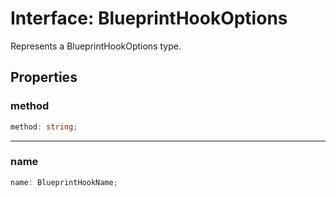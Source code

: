 # Interface: BlueprintHookOptions

Represents a BlueprintHookOptions type.

## Properties

### method

```ts
method: string;
```

***

### name

```ts
name: BlueprintHookName;
```
